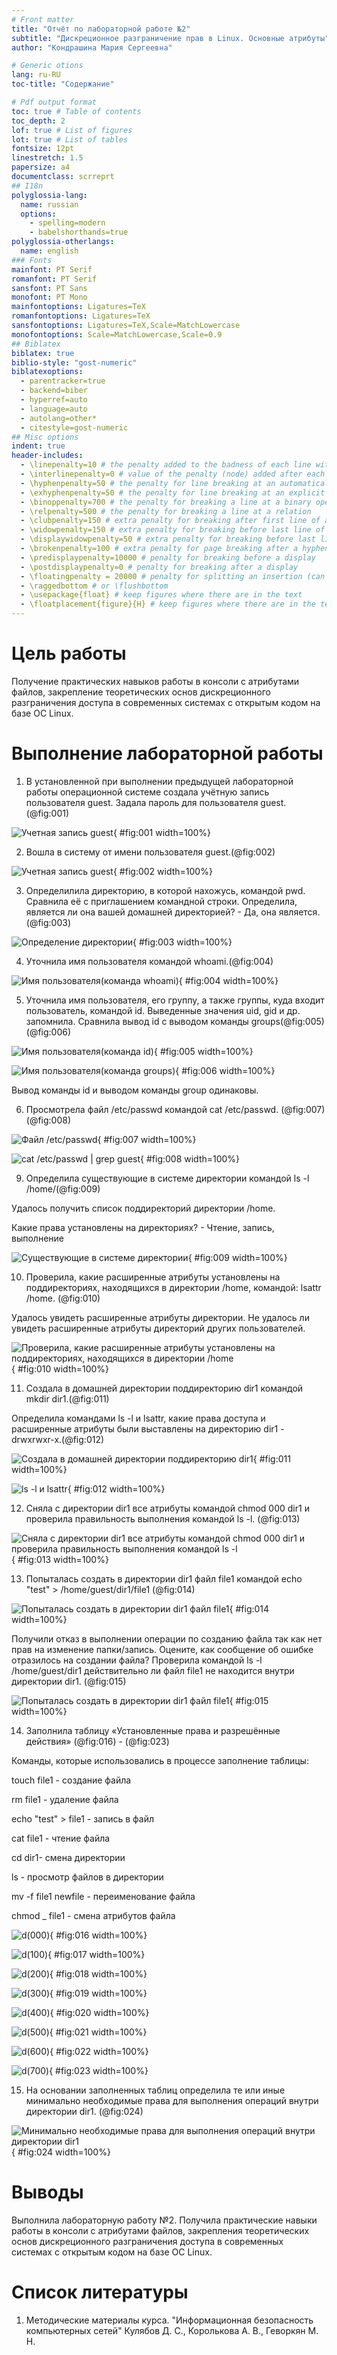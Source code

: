 ```yaml
---
# Front matter
title: "Отчёт по лабораторной работе №2"
subtitle: "Дискреционное разграничение прав в Linux. Основные атрибуты"
author: "Кондрашина Мария Сергеевна"

# Generic otions
lang: ru-RU
toc-title: "Содержание"

# Pdf output format
toc: true # Table of contents
toc_depth: 2
lof: true # List of figures
lot: true # List of tables
fontsize: 12pt
linestretch: 1.5
papersize: a4
documentclass: scrreprt
## I18n
polyglossia-lang:
  name: russian
  options:
	- spelling=modern
	- babelshorthands=true
polyglossia-otherlangs:
  name: english
### Fonts
mainfont: PT Serif
romanfont: PT Serif
sansfont: PT Sans
monofont: PT Mono
mainfontoptions: Ligatures=TeX
romanfontoptions: Ligatures=TeX
sansfontoptions: Ligatures=TeX,Scale=MatchLowercase
monofontoptions: Scale=MatchLowercase,Scale=0.9
## Biblatex
biblatex: true
biblio-style: "gost-numeric"
biblatexoptions:
  - parentracker=true
  - backend=biber
  - hyperref=auto
  - language=auto
  - autolang=other*
  - citestyle=gost-numeric
## Misc options
indent: true
header-includes:
  - \linepenalty=10 # the penalty added to the badness of each line within a paragraph (no associated penalty node) Increasing the value makes tex try to have fewer lines in the paragraph.
  - \interlinepenalty=0 # value of the penalty (node) added after each line of a paragraph.
  - \hyphenpenalty=50 # the penalty for line breaking at an automatically inserted hyphen
  - \exhyphenpenalty=50 # the penalty for line breaking at an explicit hyphen
  - \binoppenalty=700 # the penalty for breaking a line at a binary operator
  - \relpenalty=500 # the penalty for breaking a line at a relation
  - \clubpenalty=150 # extra penalty for breaking after first line of a paragraph
  - \widowpenalty=150 # extra penalty for breaking before last line of a paragraph
  - \displaywidowpenalty=50 # extra penalty for breaking before last line before a display math
  - \brokenpenalty=100 # extra penalty for page breaking after a hyphenated line
  - \predisplaypenalty=10000 # penalty for breaking before a display
  - \postdisplaypenalty=0 # penalty for breaking after a display
  - \floatingpenalty = 20000 # penalty for splitting an insertion (can only be split footnote in standard LaTeX)
  - \raggedbottom # or \flushbottom
  - \usepackage{float} # keep figures where there are in the text
  - \floatplacement{figure}{H} # keep figures where there are in the text
---
```


# Цель работы

Получение практических навыков работы в консоли с атрибутами файлов, закрепление теоретических основ дискреционного разграничения доступа в современных системах с открытым кодом на базе ОС Linux.

# Выполнение лабораторной работы

1. В установленной при выполнении предыдущей лабораторной работы операционной системе создала учётную запись пользователя guest. Задала пароль для пользователя guest. (@fig:001)

![Учетная запись guest](screen\1.png){ #fig:001 width=100%}

2. Вошла в систему от имени пользователя guest.(@fig:002)

![Учетная запись guest](screen\2.png){ #fig:002 width=100%}

3. Определилила директорию, в которой нахожусь, командой pwd. Сравнила её с приглашением командной строки. Определила, является ли она
вашей домашней директорией? - Да, она является.(@fig:003)

![Определение директории](screen\3.png){ #fig:003 width=100%}

4. Уточнила имя пользователя командой whoami.(@fig:004)

![Имя пользователя(команда whoami)](screen\4.png){ #fig:004 width=100%}

5. Уточнила имя пользователя, его группу, а также группы, куда входит пользователь, командой id. Выведенные значения uid, gid и др. запомнила. Сравнила вывод id с выводом команды groups(@fig:005)(@fig:006)

![Имя пользователя(команда id)](screen\5.png){ #fig:005 width=100%}

![Имя пользователя(команда groups)](screen\6.png){ #fig:006 width=100%}

Вывод команды id и выводом команды group одинаковы.

6. Просмотрела файл /etc/passwd командой cat /etc/passwd. (@fig:007)(@fig:008)

![Файл /etc/passwd](screen\7.png){ #fig:007 width=100%}

![сat /etc/passwd | grep guest](screen\8.png){ #fig:008 width=100%}

9. Определила существующие в системе директории командой ls -l /home/(@fig:009)

Удалось получить список поддиректорий директории /home.

Какие права установлены на директориях? - Чтение, запись, выполнение

![Существующие в системе директории](screen\9.png){ #fig:009 width=100%}

10. Проверила, какие расширенные атрибуты установлены на поддиректориях, находящихся в директории /home, командой: lsattr /home. (@fig:010)

Удалось увидеть расширенные атрибуты директории. Не удалось ли увидеть расширенные атрибуты директорий других
пользователей.

![Проверила, какие расширенные атрибуты установлены на поддиректориях, находящихся в директории /home](screen\10.png){ #fig:010 width=100%}

11. Создала в домашней директории поддиректорию dir1 командой mkdir dir1.(@fig:011)

Определила командами ls -l и lsattr, какие права доступа и расширенные атрибуты были выставлены на директорию dir1 - drwxrwxr-x.(@fig:012)

![Создала в домашней директории поддиректорию dir1](screen\11.png){ #fig:011 width=100%}

![ls -l и lsattr](screen\12.png){ #fig:012 width=100%}

12. Сняла с директории dir1 все атрибуты командой chmod 000 dir1 и проверила правильность выполнения командой ls -l. (@fig:013)

![Сняла с директории dir1 все атрибуты командой chmod 000 dir1 и проверила правильность выполнения командой ls -l](screen\13.png){ #fig:013 width=100%}

13. Попыталась создать в директории dir1 файл file1 командой echo "test" > /home/guest/dir1/file1 (@fig:014)

![Попыталась создать в директории dir1 файл file1](screen\14.png){ #fig:014 width=100%}

Получили отказ в выполнении операции по созданию файла так как нет прав на изменение папки/запись.
Оцените, как сообщение об ошибке отразилось на создании файла? Проверила командой ls -l /home/guest/dir1 действительно ли файл file1 не находится внутри директории dir1. (@fig:015)

![Попыталась создать в директории dir1 файл file1](screen\15.png){ #fig:015 width=100%}

14. Заполнила таблицу «Установленные права и разрешённые действия» (@fig:016) - (@fig:023)

Команды, которые использовались в процессе заполнение таблицы:

touch file1 - создание файла

rm file1 - удаление файла

echo "test" > file1 - запись в файл

cat file1 - чтение файла

cd dir1- смена директории

ls - просмотр файлов в директории

mv -f file1 newfile - переименование файла

chmod _ file1 - смена атрибутов файла

![d(000)](screen\19.png){ #fig:016 width=100%}

![d(100)](screen\20.png){ #fig:017 width=100%}

![d(200)](screen\21.png){ #fig:018 width=100%}

![d(300)](screen\22.png){ #fig:019 width=100%}

![d(400)](screen\23.png){ #fig:020 width=100%}

![d(500)](screen\24.png){ #fig:021 width=100%}

![d(600)](screen\25.png){ #fig:022 width=100%}

![d(700)](screen\26.png){ #fig:023 width=100%}

15. На основании заполненных таблиц определила те или иные минимально необходимые права для выполнения операций внутри директории dir1. (@fig:024)

![Минимально необходимые права для выполнения операций внутри директории dir1](screen\27.png){ #fig:024 width=100%}

# Выводы

Выполнила лабораторную работу №2. Получила практические навыки работы в консоли с атрибутами файлов, закрепления теоретических основ дискреционного разграничения доступа в современных системах с открытым кодом на базе ОС Linux.

# Список литературы

1. Методические материалы курса. "Информационная безопасность компьютерных сетей" Кулябов Д. С., Королькова А. В., Геворкян М. Н.